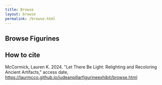 ```yaml
---
title: Browse
layout: browse
permalink: /browse.html
---
```


## Browse Figurines



## How to cite
McCormick, Lauren K. 2024. "Let There Be Light: Relighting and Recoloring Ancient Artifacts," access date, https://laurmcco.github.io/judeanpillarfigurineexhibit/browse.html